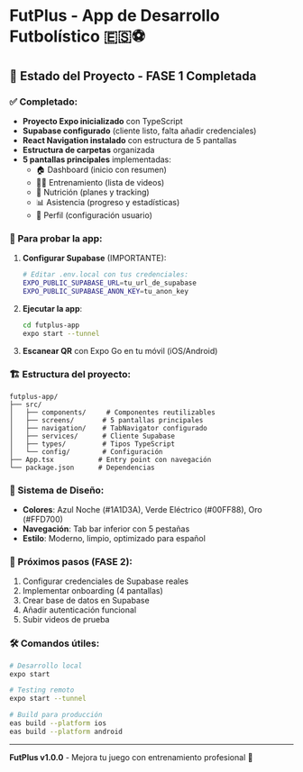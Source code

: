 # FutPlus - App de Desarrollo Futbolístico 🇪🇸⚽

## 🚀 Estado del Proyecto - FASE 1 Completada

### ✅ Completado:
- **Proyecto Expo inicializado** con TypeScript
- **Supabase configurado** (cliente listo, falta añadir credenciales)
- **React Navigation instalado** con estructura de 5 pantallas
- **Estructura de carpetas** organizada
- **5 pantallas principales** implementadas:
  - 🏠 Dashboard (inicio con resumen)
  - 🏃‍♂️ Entrenamiento (lista de videos)
  - 🥗 Nutrición (planes y tracking)
  - 📊 Asistencia (progreso y estadísticas)
  - 👤 Perfil (configuración usuario)

### 📱 Para probar la app:

1. **Configurar Supabase** (IMPORTANTE):
   ```bash
   # Editar .env.local con tus credenciales:
   EXPO_PUBLIC_SUPABASE_URL=tu_url_de_supabase
   EXPO_PUBLIC_SUPABASE_ANON_KEY=tu_anon_key
   ```

2. **Ejecutar la app**:
   ```bash
   cd futplus-app
   expo start --tunnel
   ```

3. **Escanear QR** con Expo Go en tu móvil (iOS/Android)

### 🏗️ Estructura del proyecto:
```
futplus-app/
├── src/
│   ├── components/     # Componentes reutilizables
│   ├── screens/       # 5 pantallas principales
│   ├── navigation/    # TabNavigator configurado
│   ├── services/      # Cliente Supabase
│   ├── types/         # Tipos TypeScript
│   └── config/        # Configuración
├── App.tsx           # Entry point con navegación
└── package.json      # Dependencias
```

### 🎨 Sistema de Diseño:
- **Colores**: Azul Noche (#1A1D3A), Verde Eléctrico (#00FF88), Oro (#FFD700)
- **Navegación**: Tab bar inferior con 5 pestañas
- **Estilo**: Moderno, limpio, optimizado para español

### 📝 Próximos pasos (FASE 2):
1. Configurar credenciales de Supabase reales
2. Implementar onboarding (4 pantallas)
3. Crear base de datos en Supabase
4. Añadir autenticación funcional
5. Subir videos de prueba

### 🛠️ Comandos útiles:
```bash
# Desarrollo local
expo start

# Testing remoto
expo start --tunnel

# Build para producción
eas build --platform ios
eas build --platform android
```

---
**FutPlus v1.0.0** - Mejora tu juego con entrenamiento profesional 💪